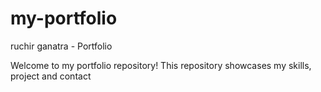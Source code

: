 # my-portfolio

ruchir ganatra - Portfolio

Welcome to my portfolio repository! This repository showcases my skills, project and contact
